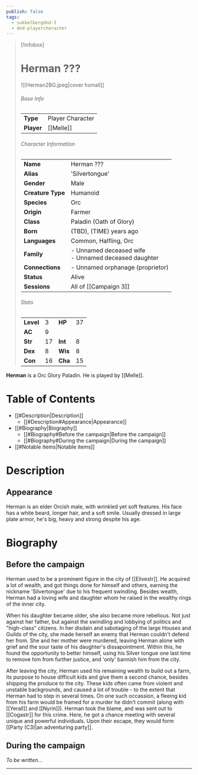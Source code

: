 ```yaml
---
publish: false
tags:
  - sukkelbergdnd-3
  - dnd-playercharacter
---
```

> [!infobox]  
> # Herman ???
> ![[Herman2BG.jpeg|cover hsmall]]  
> ###### Base Info
> | | |  
> |---|---|  
> | **Type** | Player Character |
> | **Player** | [[Melle]] |
> ###### Character Information  
> | | |  
> |---|---|  
> | **Name** | Herman ??? |
> | **Alias** | 'Silvertongue' |
> | **Gender** | Male | 
> | **Creature Type** | Humanoid |
> | **Species** | Orc |  
> | **Origin** | Farmer |
> | **Class** | Paladin (Oath of Glory) |  
> | **Born** | (TBD), (TIME) years ago |  
> | **Languages** | Common, Halfling, Orc |  
> | **Family** | - Unnamed deceased wife<br>- Unnamed deceased daughter |
> | **Connections** | - Unnamed orphanage (proprietor) |
> | **Status** | Alive |
> | **Sessions** | All of [[Campaign 3]] |
> ###### Stats
> | | | | |
> |---|---|---|---|
> | **Level** | 3 | **HP** | 37 |
> | **AC** | 9 | | |
> | **Str** | 17| **Int** | 8 |
> | **Dex** | 8 | **Wis** | 8 |
> | **Con** | 16 | **Cha** | 15 |

**Herman** is a Orc Glory Paladin. He is played by [[Melle]]. 
# Table of Contents
- [[#Description|Description]]
	- [[#Description#Appearance|Appearance]]
- [[#Biography|Biography]]
	- [[#Biography#Before the campaign|Before the campaign]]
	- [[#Biography#During the campaign|During the campaign]]
- [[#Notable items|Notable items]]
# Description
## Appearance
Herman is an elder Orcish male, with wrinkled yet soft features. His face has a white beard, longer hair, and a soft smile. Usually dressed in large plate armor, he's big, heavy and strong despite his age.
# Biography
## Before the campaign
Herman used to be a prominent figure in the city of [[Elivestr]]. He acquired a lot of wealth, and got things done for himself and others, earning the nickname 'Silvertongue' due to his frequent swindling. Besides wealth, Herman had a loving wife and daughter whom he raised in the wealthy rings of the inner city.

When his daughter became older, she also became more rebelious. Not just against her father, but against the swindling and lobbying of politics and "high-class" citizens. In her disdain and sabotaging of the large Houses and Guilds of the city, she made herself an enemy that Herman couldn't defend her from. She and her mother were murdered, leaving Herman alone with grief and the sour taste of his daughter's dissapointment. Within this, he found the opportunity to better himself, using his Silver tongue one last time to remove him from further justice, and 'only' bannish him from the city.

After leaving the city, Herman used his remaining wealth to build out a farm, its purpose to house difficult kids and give them a second chance, besides shipping the produce to the city. These kids often came from violent and unstable backgrounds, and caused a lot of trouble - to the extent that Herman had to step in several times. On one such occassion, a fleeing kid from his farm would be framed for a murder he didn't commit (along with [[Yerall]] and [[Nyrin]]). Herman took the blame, and was sent out to [[Cogastr]] for this crime. Here, he got a chance meeting with several unique and powerful individuals. Upon their escape, they would form [[Party (C3)|an adventuring party]].
## During the campaign
*To be written...*
***
